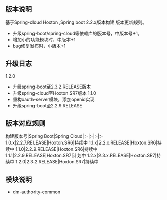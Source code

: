 ## 版本说明
基于Spring-cloud Hoxton ,Spring boot 2.2.x版本构建
版本更新规则。
* 升级spring-boot/spring-cloud等依赖库的版本号，中版本号+1。
* 增加小的功能模块时，中版本+1
* bug修复发布时，小版本+1

## 升级日志
1.2.0
* 升级spring-boot至2.3.2.RELEASE版本
* 升级spring-cloud至Hoxton.SR7版本
1.1.0
* 重构oauth-server模块，添加openid实现
* 升级spring-boot至2.2.9.RELEASE
## 版本对应规则
构建版本号|Spring Boot|Spring Cloud|
:-|:-|:-|:-
1.0.x|2.2.7.RELEASE|Hoxton.SR6|持续中
1.1.x|2.2.x.RELEASE|Hoxton.SR6|持续中
1.1.0|2.2.9.RELEASE|Hoxton.SR6|持续中
1.1.1|2.2.9.RELEASE|Hoxton.SR7|计划中
1.2.x|2.3.x.RELEASE|Hoxton.SR7|持续中
1.2.0|2.3.2.RELEASE|Hoxton.SR7|持续中
## 模块说明
* dm-authority-common
